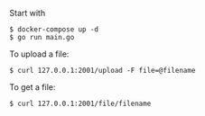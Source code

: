 Start with
```
$ docker-compose up -d
$ go run main.go
```

To upload a file:
```
$ curl 127.0.0.1:2001/upload -F file=@filename
```

To get a file:
```
$ curl 127.0.0.1:2001/file/filename
```
